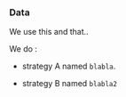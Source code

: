 ### Data

We use this and that..

We do :

  - strategy A named `blabla`.

  - strategy B named `blabla2` 
